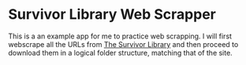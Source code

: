 # Survivor Library Web Scrapper

This is a an example app for me to practice web scrapping.  I will first webscrape all the URLs from [The Survivor Library](http://www.survivorlibrary.com/) and then proceed to download them in a logical folder structure, matching that of the site.